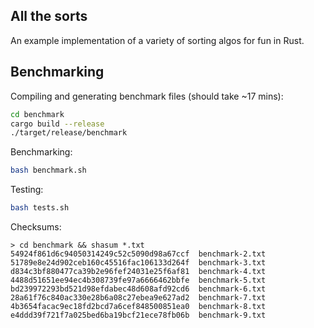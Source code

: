 ## All the sorts
An example implementation of a variety of sorting algos for fun in Rust.


## Benchmarking
Compiling and generating benchmark files (should take ~17 mins):
``` sh
cd benchmark
cargo build --release
./target/release/benchmark
```
Benchmarking:
```sh
bash benchmark.sh
```

Testing:
```sh
bash tests.sh
```

Checksums:
```
> cd benchmark && shasum *.txt
54924f861d6c94050314249c52c5090d98a67ccf  benchmark-2.txt
51789e8e24d902ceb160c45516fac106133d264f  benchmark-3.txt
d834c3bf880477ca39b2e96fef24031e25f6af81  benchmark-4.txt
4488d51651ee94ec4b308739fe97a6666462bbfe  benchmark-5.txt
bd239972293bd521d98efdabec48d608afd92cd6  benchmark-6.txt
28a61f76c840ac330e28b6a08c27ebea9e627ad2  benchmark-7.txt
4b3654facac9ec18fd2bcd7a6cef848500851ea0  benchmark-8.txt
e4ddd39f721f7a025bed6ba19bcf21ece78fb06b  benchmark-9.txt
```
